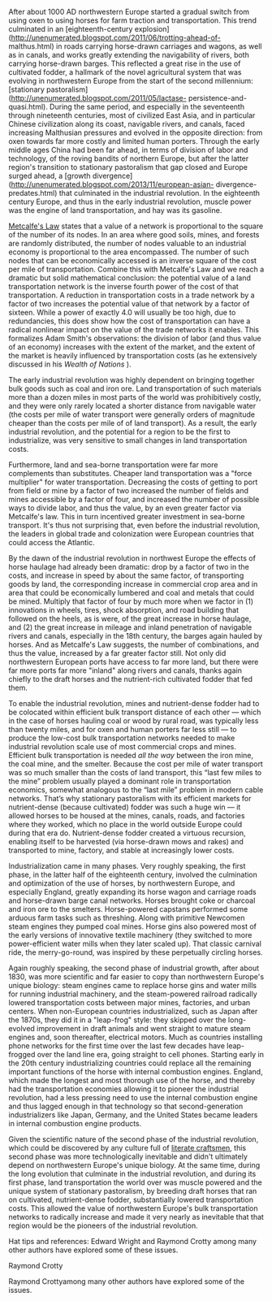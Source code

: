 After about 1000 AD northwestern Europe started a gradual switch from using
oxen to using horses for farm traction and transportation.  This trend
culminated in an [eighteenth-century
explosion](http://unenumerated.blogspot.com/2011/06/trotting-ahead-of-
malthus.html) in roads carrying horse-drawn carriages and wagons, as well as
in canals, and works greatly extending the navigability of rivers, both
carrying horse-drawn barges. This reflected a great rise in the use of
cultivated fodder, a hallmark of the novel agricultural system that was
evolving in northwestern Europe from the start of the second millennium:
[stationary pastoralism](http://unenumerated.blogspot.com/2011/05/lactase-
persistence-and-quasi.html).  During the same period, and especially in the
seventeenth through nineteenth centuries, most of civilized East Asia, and in
particular Chinese civilization along its coast, navigable rivers, and canals,
faced increasing Malthusian pressures and evolved in the opposite direction:
from oxen towards far more costly and limited human porters. Through the early
middle ages China had been far ahead, in terms of division of labor and
technology, of the roving bandits of northern Europe, but after the latter
region's transition to stationary pastoralism that gap closed and Europe
surged ahead, a [growth
divergence](http://unenumerated.blogspot.com/2013/11/european-asian-
divergence-predates.html) that culminated in the industrial revolution.  In
the eighteenth century Europe, and thus in the early industrial revolution,
muscle power was the engine of land transportation, and hay was its gasoline.  
  
[Metcalfe's Law](http://en.wikipedia.org/wiki/Metcalfe%27s_law) states that a
value of a network is proportional to the square of the number of its nodes.
In an area where good soils, mines, and forests are randomly distributed, the
number of nodes valuable to an industrial economy is proportional to the area
encompassed.  The number of such nodes that can be economically accessed is an
inverse square of the cost per mile of transportation.  Combine this  with
Metcalfe's Law and we reach a dramatic but solid mathematical conclusion: the
potential value of a land transportation network is the inverse fourth power
of the cost of that transportation. A reduction in transportation costs in a
trade network by a factor of two increases the potential value of that network
by a factor of sixteen. While a power of exactly 4.0 will usually be too high,
due to redundancies, this does show how the cost of transportation can have a
radical nonlinear impact on the value of the trade networks it enables.  This
formalizes Adam Smith's observations: the division of labor (and thus value of
an economy) increases with the extent of the market, and the extent of the
market is heavily influenced by transportation costs (as he extensively
discussed in his _Wealth of Nations_ ).  
  
The early industrial revolution was highly dependent on bringing together bulk
goods such as coal and iron ore.  Land transportation of such materials more
than a dozen miles in most parts of the world was prohibitively costly, and
they were only rarely located a shorter distance from navigable water (the
costs per mile of water transport were generally orders of magnitude cheaper
than the costs per mile of of land transport).  As a result, the early
industrial revolution, and the potential for a region to be the first to
industrialize, was very sensitive to small changes in land transportation
costs.  
  
Furthermore, land and sea-borne transportation were far more complements than
substitutes.  Cheaper land transportation was a "force multiplier" for water
transportation.  Decreasing the costs of getting to port from field or mine by
a factor of two increased the number of fields and mines accessible by a
factor of four, and increased the number of possible ways to divide labor, and
thus the value, by an even greater factor via Metcalfe's law.  This in turn
incentived greater investment in sea-borne transport. It's thus not surprising
that, even before the industrial revolution, the leaders in global trade and
colonization were European countries that could access the Atlantic.  
  
By the dawn of the industrial revolution in northwest Europe the effects of
horse haulage had already been dramatic: drop by a factor of two in the costs,
and increase in speed by about the same factor, of transporting goods by land,
the corresponding increase in commercial crop area and in area that could be
economically lumbered and coal and metals that could be mined.   Multiply that
factor of four by much more when we factor in (1) innovations in wheels,
tires, shock absorption, and road building that followed on the heels, as is
were, of the great increase in horse haulage, and (2) the great increase in
mileage and inland penetration of navigable rivers and canals, especially in
the 18th century, the barges again hauled by horses.  And as Metcalfe's Law
suggests, the number of combinations, and thus the value, increased by a far
greater factor still. Not only did northwestern European ports have access to
far more land, but there were far more ports far more "inland" along rivers
and canals, thanks again chiefly to the draft horses and the nutrient-rich
cultivated fodder that fed them.  
  
To enable the industrial revolution, mines and nutrient-dense fodder had to be
colocated within efficient bulk transport distance of each other — which in
the case of horses hauling coal or wood by rural road, was typically less than
twenty miles, and for oxen and human porters far less still — to produce the
low-cost bulk transportation networks needed to make industrial revolution
scale use of most commercial crops and mines. Efficient bulk transportation is
needed _all the way_ between the iron mine, the coal mine, and the smelter.
Because the cost per mile of water transport was so much smaller than the
costs of land transport, this “last few miles to the mine” problem usually
played a dominant role in transportation economics, somewhat analogous to the
“last mile” problem in modern cable networks. That’s why stationary
pastoralism with its efficient markets for nutrient-dense (because cultivated)
fodder was such a huge win — it allowed horses to be housed at the mines,
canals, roads, and factories where they worked, which no place in the world
outside Europe could during that era do.  Nutrient-dense fodder created a
virtuous recursion, enabling itself to be harvested (via horse-drawn mows and
rakes) and transported to mine, factory, and stable at increasingly lower
costs.  
  
Industrialization came in many phases. Very roughly speaking, the first phase,
in the latter half of the eighteenth century, involved the culmination and
optimization of the use of horses, by northwestern Europe, and especially
England, greatly expanding its horse wagon and carriage roads and horse-drawn
barge canal networks.  Horses brought coke or charcoal and iron ore to the
smelters. Horse-powered capstans performed some arduous farm tasks such as
threshing. Along with primitive Newcomen steam engines they pumped coal mines.
Horse gins also powered most of the early versions of innovative textile
machinery (they switched to more power-efficient water mills when they later
scaled up).  That classic carnival ride, the merry-go-round, was inspired by
these perpetually circling horses.  
  
Again roughly speaking, the second phase of industrial growth, after about
1830, was more scientific and far easier to copy than northwestern Europe's
unique biology: steam engines came to replace horse gins and water mills for
running industrial machinery, and the steam-powered railroad radically lowered
transportation costs between major mines, factories, and urban centers. When
non-European countries industrialized, such as Japan after the 1870s, they did
it in a "leap-frog" style: they skipped over the long-evolved improvement in
draft animals and went straight to mature steam engines and, soon thereafter,
electrical motors.  Much as countries installing phone networks for the first
time over the last few decades have leap-frogged over the land line era, going
straight to cell phones. Starting early in the 20th century industrializing
countries could replace all the remaining important functions of the horse
with internal combustion engines.  England, which made the longest and most
thorough use of the horse, and thereby had the transportation economies
allowing it to pioneer the industrial revolution, had a less pressing need to
use the internal combustion engine and thus lagged enough in that technology
so that second-generation  industrializers like Japan, Germany, and the United
States became leaders in internal combustion engine products.  
  
Given the scientific nature of the second phase of the industrial revolution,
which could be discovered by any culture full of [literate
craftsmen](http://szabo.best.vwh.net/bookconsciousness.html), this second
phase was more technologically inevitable and didn't ultimately depend on
northwestern Europe's unique biology.  At the same time, during the long
evolution that culminate in the industrial revolution, and during its first
phase, land transportation the world over was muscle powered and the unique
system of stationary pastoralism, by breeding draft horses that ran on
cultivated, nutrient-dense fodder, substantially lowered transportation costs.
This allowed the value of northwestern Europe's bulk transportation networks
to radically increase and made it very nearly as inevitable that that region
would be the pioneers of the industrial revolution.  
  
Hat tips and references: Edward Wright and Raymond Crotty among many other
authors have explored some of these issues.  

Raymond Crotty

Raymond Crottyamong many other authors have explored some of the issues.

